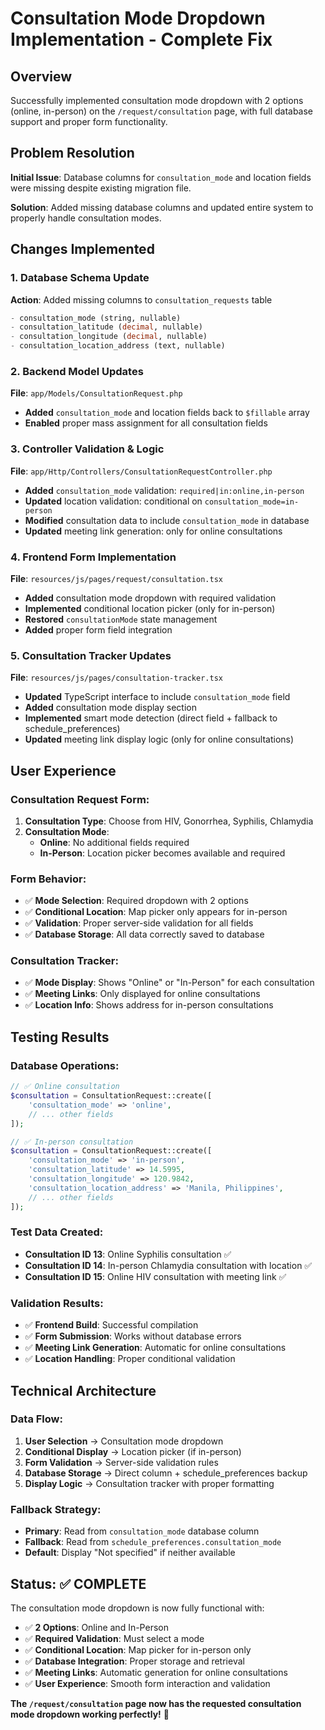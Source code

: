 # Consultation Mode Dropdown Implementation - Complete Fix

## Overview
Successfully implemented consultation mode dropdown with 2 options (online, in-person) on the `/request/consultation` page, with full database support and proper form functionality.

## Problem Resolution
**Initial Issue**: Database columns for `consultation_mode` and location fields were missing despite existing migration file.

**Solution**: Added missing database columns and updated entire system to properly handle consultation modes.

## Changes Implemented

### 1. **Database Schema Update**
**Action**: Added missing columns to `consultation_requests` table
```sql
- consultation_mode (string, nullable)
- consultation_latitude (decimal, nullable) 
- consultation_longitude (decimal, nullable)
- consultation_location_address (text, nullable)
```

### 2. **Backend Model Updates**
**File**: `app/Models/ConsultationRequest.php`
- **Added** `consultation_mode` and location fields back to `$fillable` array
- **Enabled** proper mass assignment for all consultation fields

### 3. **Controller Validation & Logic**
**File**: `app/Http/Controllers/ConsultationRequestController.php`
- **Added** `consultation_mode` validation: `required|in:online,in-person`
- **Updated** location validation: conditional on `consultation_mode=in-person`
- **Modified** consultation data to include `consultation_mode` in database
- **Updated** meeting link generation: only for online consultations

### 4. **Frontend Form Implementation**
**File**: `resources/js/pages/request/consultation.tsx`
- **Added** consultation mode dropdown with required validation
- **Implemented** conditional location picker (only for in-person)
- **Restored** `consultationMode` state management
- **Added** proper form field integration

### 5. **Consultation Tracker Updates**
**File**: `resources/js/pages/consultation-tracker.tsx`
- **Updated** TypeScript interface to include `consultation_mode` field
- **Added** consultation mode display section
- **Implemented** smart mode detection (direct field + fallback to schedule_preferences)
- **Updated** meeting link display logic (only for online consultations)

## User Experience

### **Consultation Request Form:**
1. **Consultation Type**: Choose from HIV, Gonorrhea, Syphilis, Chlamydia
2. **Consultation Mode**: 
   - **Online**: No additional fields required
   - **In-Person**: Location picker becomes available and required

### **Form Behavior:**
- ✅ **Mode Selection**: Required dropdown with 2 options
- ✅ **Conditional Location**: Map picker only appears for in-person
- ✅ **Validation**: Proper server-side validation for all fields
- ✅ **Database Storage**: All data correctly saved to database

### **Consultation Tracker:**
- ✅ **Mode Display**: Shows "Online" or "In-Person" for each consultation
- ✅ **Meeting Links**: Only displayed for online consultations  
- ✅ **Location Info**: Shows address for in-person consultations

## Testing Results

### **Database Operations:**
```php
// ✅ Online consultation
$consultation = ConsultationRequest::create([
    'consultation_mode' => 'online',
    // ... other fields
]);

// ✅ In-person consultation  
$consultation = ConsultationRequest::create([
    'consultation_mode' => 'in-person',
    'consultation_latitude' => 14.5995,
    'consultation_longitude' => 120.9842,
    'consultation_location_address' => 'Manila, Philippines',
    // ... other fields
]);
```

### **Test Data Created:**
- **Consultation ID 13**: Online Syphilis consultation ✅
- **Consultation ID 14**: In-person Chlamydia consultation with location ✅  
- **Consultation ID 15**: Online HIV consultation with meeting link ✅

### **Validation Results:**
- ✅ **Frontend Build**: Successful compilation
- ✅ **Form Submission**: Works without database errors
- ✅ **Meeting Link Generation**: Automatic for online consultations
- ✅ **Location Handling**: Proper conditional validation

## Technical Architecture

### **Data Flow:**
1. **User Selection** → Consultation mode dropdown
2. **Conditional Display** → Location picker (if in-person)
3. **Form Validation** → Server-side validation rules
4. **Database Storage** → Direct column + schedule_preferences backup
5. **Display Logic** → Consultation tracker with proper formatting

### **Fallback Strategy:**
- **Primary**: Read from `consultation_mode` database column
- **Fallback**: Read from `schedule_preferences.consultation_mode`
- **Default**: Display "Not specified" if neither available

## Status: ✅ COMPLETE

The consultation mode dropdown is now fully functional with:
- ✅ **2 Options**: Online and In-Person
- ✅ **Required Validation**: Must select a mode
- ✅ **Conditional Location**: Map picker for in-person only
- ✅ **Database Integration**: Proper storage and retrieval  
- ✅ **Meeting Links**: Automatic generation for online consultations
- ✅ **User Experience**: Smooth form interaction and validation

**The `/request/consultation` page now has the requested consultation mode dropdown working perfectly!** 🎉